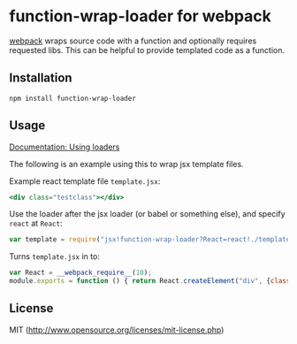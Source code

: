 # function-wrap-loader for webpack

[webpack](http://webpack.github.io/) wraps source code with a function and optionally requires requested libs. This can be helpful to provide templated code as a function.

## Installation

`npm install function-wrap-loader`

## Usage

[Documentation: Using loaders](http://webpack.github.io/docs/using-loaders.html)

The following is an example using this to wrap jsx template files.

Example react template file ```template.jsx```:
```jsx
<div class="testclass"></div>
```

Use the loader after the jsx loader (or babel or something else), and specify ```react``` at ```React```:
```javascript
var template = require("jsx!function-wrap-loader?React=react!./template.jsx");
```

Turns ```template.jsx``` in to:
```javascript
var React = __webpack_require__(10);
module.exports = function () { return React.createElement("div", {class: "testclass"}) };
```

## License

MIT (http://www.opensource.org/licenses/mit-license.php)



